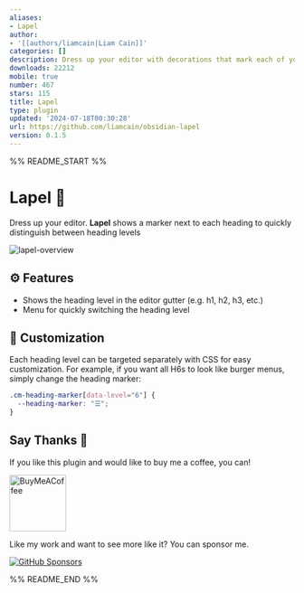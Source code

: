 ```yaml
---
aliases:
- Lapel
author:
- '[[authors/liamcain|Liam Cain]]'
categories: []
description: Dress up your editor with decorations that mark each of your headings.
downloads: 22212
mobile: true
number: 467
stars: 115
title: Lapel
type: plugin
updated: '2024-07-18T00:30:28'
url: https://github.com/liamcain/obsidian-lapel
version: 0.1.5
---
```


%% README_START %%

# Lapel 🤵

Dress up your editor. **Lapel** shows a marker next to each heading to quickly distinguish between heading levels

![lapel-overview](https://user-images.githubusercontent.com/693981/158259622-e6d550d1-95ee-4fe4-82e7-490fe234b430.png)

## ⚙️ Features

- Shows the heading level in the editor gutter (e.g. h1, h2, h3, etc.)
- Menu for quickly switching the heading level

## 💅 Customization

Each heading level can be targeted separately with CSS for easy customization. For example, if you want all H6s to look like burger menus, simply change the heading marker:

```css
.cm-heading-marker[data-level="6"] {
  --heading-marker: "☰";
}
```

## Say Thanks 🙏

If you like this plugin and would like to buy me a coffee, you can!

[<img src="https://cdn.buymeacoffee.com/buttons/v2/default-violet.png" alt="BuyMeACoffee" width="100">](https://www.buymeacoffee.com/liamcain)

Like my work and want to see more like it? You can sponsor me.

[![GitHub Sponsors](https://img.shields.io/github/sponsors/liamcain?style=social)](https://github.com/sponsors/liamcain)


%% README_END %%